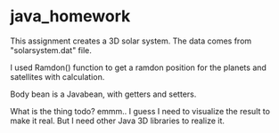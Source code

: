 # java_homework

This assignment creates a 3D solar system. The data comes from "solarsystem.dat" file.

I used Ramdon() function to get a ramdon position for the planets and satellites with calculation.

Body bean is a Javabean, with getters and setters.

What is the thing todo? emmm.. I guess I need to visualize the result to make it real. But I need other Java 3D libraries to realize it.
